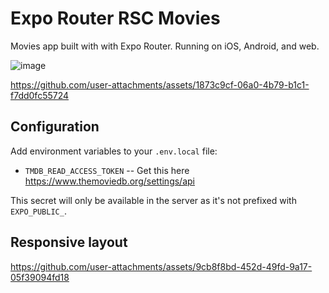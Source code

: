# Expo Router RSC Movies

Movies app built with with Expo Router. Running on iOS, Android, and web.

![image](https://github.com/user-attachments/assets/5690e374-e85e-401d-bd56-8e1549bd8372)

https://github.com/user-attachments/assets/1873c9cf-06a0-4b79-b1c1-f7dd0fc55724

## Configuration

Add environment variables to your `.env.local` file:

- `TMDB_READ_ACCESS_TOKEN` -- Get this here https://www.themoviedb.org/settings/api

This secret will only be available in the server as it's not prefixed with `EXPO_PUBLIC_`.


## Responsive layout

https://github.com/user-attachments/assets/9cb8f8bd-452d-49fd-9a17-05f39094fd18

